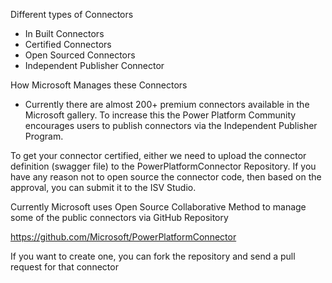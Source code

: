 Different types of Connectors

- In Built Connectors
- Certified Connectors
- Open Sourced Connectors
- Independent Publisher Connector

How Microsoft Manages these Connectors

- Currently there are almost 200+ premium connectors available in the Microsoft gallery. To increase this the Power Platform Community encourages users to publish connectors via the Independent Publisher Program. 

To get your connector certified, either we need to upload the connector definition (swagger file) to the PowerPlatformConnector Repository. If you have any reason not to open source the connector code, then based on the approval, you can submit it to the ISV Studio.


Currently Microsoft uses Open Source Collaborative Method to manage some of the public connectors via GitHub Repository

https://github.com/Microsoft/PowerPlatformConnector


If you want to create one, you can fork the repository and send a pull request for that connector